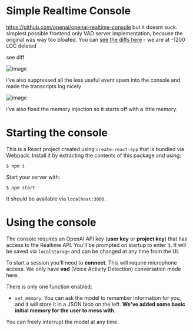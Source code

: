 # Simple Realtime Console

https://github.com/openai/openai-realtime-console but it doesnt suck. simplest possible frontend only VAD server implementation, because the original was way too bloated. You can [see the diffs here](https://github.com/openai/openai-realtime-console/compare/main...swyxio:simple-realtime-console:main?expand=1) - we are at -1200 LOC deleted

see diff


![image](https://github.com/user-attachments/assets/695e0dae-0a14-4128-98b3-faf1b121e23c)


i've also suppressed all the less useful event spam into the console and made the transcripts log nicely

![image](https://github.com/user-attachments/assets/5d259f29-dee7-4e10-98b8-850248450e21)

i've also fixed the memory injection so it starts off with a little memory.


# Starting the console

This is a React project created using `create-react-app` that is bundled via Webpack.
Install it by extracting the contents of this package and using;

```shell
$ npm i
```

Start your server with:

```shell
$ npm start
```

It should be available via `localhost:3000`.


# Using the console

The console requires an OpenAI API key (**user key** or **project key**) that has access to the
Realtime API. You'll be prompted on startup to enter it. It will be saved via `localStorage` and can be
changed at any time from the UI.

To start a session you'll need to **connect**. This will require microphone access.
We only have **vad** (Voice Activity Detection) conversation mode here.

There is only one function enabled;

- `set_memory`: You can ask the model to remember information for you, and it will store it in
  a JSON blob on the left. **We've added some basic initial memory for the user to mess with.**

You can freely interrupt the model at any time.

